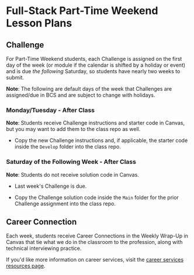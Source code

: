 # Full-Stack Part-Time Weekend Lesson Plans

## Challenge 

For Part-Time Weekend students, each Challenge is assigned on the first day of the week (or module if the calendar is shifted by a holiday or event) and is due _the following_ Saturday, so students have nearly two weeks to submit.

**Note**: The following are default days of the week that Challenges are assigned/due in BCS and are subject to change with holidays.

### Monday/Tuesday - After Class

**Note**: Students receive Challenge instructions and starter code in Canvas, but you may want to add them to the class repo as well.

* Copy the new Challenge instructions and, if applicable, the starter code inside the `Develop` folder into the class repo.

### Saturday of the Following Week - After Class

**Note**: Students do not receive solution code in Canvas.

* Last week's Challenge is due.

* Copy the Challenge solution code inside the `Main` folder for the prior Challenge assignment into the class repo. 

## Career Connection

Each week, students receive Career Connections in the Weekly Wrap-Up in Canvas that tie what we do in the classroom to the profession, along with technical interviewing practice.

If you'd like more information on career services, visit the [career services resources page](https://careernetwork.2u.com/?utm_medium=Academics&utm_source=boot_camp/).
